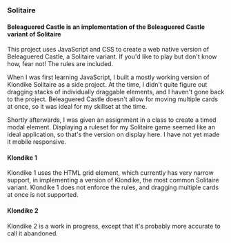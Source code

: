 <h3>Solitaire</h3>
<h4>Beleaguered Castle is an implementation of the Beleaguered Castle variant of Solitaire</h4>
<p>This project uses JavaScript and CSS to create a web native version of Beleaguered Castle, a Solitaire variant. If you'd like to play but don't know how, fear not! The rules are included.</p>
<p>When I was first learning JavaScript, I built a mostly working version of Klondike Solitaire as a side project. At the time, I didn't quite figure out dragging stacks of individually draggable elements, and I haven't gone back to the project. Beleaguered Castle doesn't allow for moving multiple cards at once, so it was ideal for my skillset at the time.</p>
<p> Shortly afterwards, I was given an assignment in a class to create a timed modal element. Displaying a ruleset for my Solitaire game seemed like an ideal application, so that's the version on display here. I have not yet made it mobile responsive.</p>
<h4>Klondike 1</h4>
<p>Klondike 1 uses the HTML grid element, which currently has very narrow support, in implementing a version of Klondike, the most common Solitaire variant. Klondike 1 does not enforce the rules, and dragging multiple cards at once is not supported.</p>
<h4>Klondike 2</h4>
<p>Klondike 2 is a work in progress, except that it's probably more accurate to call it abandoned.</p>
